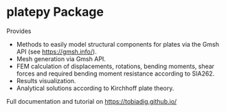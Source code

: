 # platepy Package

Provides

* Methods to easily model structural components for plates via the Gmsh API (see https://gmsh.info/).
* Mesh generation via Gmsh API.
* FEM calculation of displacements, rotations, bending moments, shear forces and required bending moment resistance according to SIA262.
* Results visualization.
* Analytical solutions according to Kirchhoff plate theory.

Full documentation and tutorial on https://tobiadig.github.io/